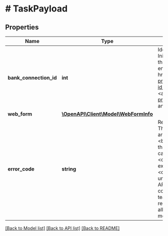 # # TaskPayload

## Properties

Name | Type | Description | Notes
------------ | ------------- | ------------- | -------------
**bank_connection_id** | **int** | Identifier of the bank connection in the Access API. Initialized as soon as the task process is started. Use those ID to gather Bank Connection data from Access endpoints like, \&quot;&lt;a target&#x3D;&#39;_blank&#39; href&#x3D;&#39;https://docs.finapi.io/?product&#x3D;access#get-/api/v1/bankConnections/-id-&#39;&gt;Get a bank connection&lt;/a&gt;\&quot; or \&quot;&lt;a target&#x3D;&#39;_blank&#39; href&#x3D;&#39;https://docs.finapi.io/?product&#x3D;access#get-/api/v1/accounts&#39;&gt;Get and search all accounts&lt;/a&gt;\&quot;. |
**web_form** | [**\OpenAPI\Client\Model\WebFormInfo**](WebFormInfo.md) |  | [optional]
**error_code** | **string** | Reason of the task failure.&lt;br/&gt;&lt;strong&gt;NOTE:&lt;/strong&gt; This enum can be extended in the future as new cases arise!&lt;br/&gt;&lt;br/&gt;Codes can be interpreted as follows:&lt;br/&gt;&amp;bull; &lt;code&gt;BANK_SERVER_REJECTION&lt;/code&gt; - the flow has been terminated on the bank side, e.g., in case of incorrect credentials;&lt;br/&gt;&amp;bull; &lt;code&gt;INVALID_TOKEN&lt;/code&gt; - the given access token expired or became invalid during the flow; &lt;br/&gt;&amp;bull; &lt;code&gt;UNEXPECTED_ACCESS_RESPONSE&lt;/code&gt; - an unexpected response has been received from the Access API - similarly to the &lt;code&gt;INTERNAL_ERROR&lt;/code&gt; code, please forward all details to our Customer Support team; &lt;br/&gt;&amp;bull; &lt;code&gt;INTERNAL_ERROR&lt;/code&gt; - the reason of the failure can not be identified - please forward all the details to our Customer Support team in order to get more info and also help us to eliminate the issue. | [optional]

[[Back to Model list]](../../README.md#models) [[Back to API list]](../../README.md#endpoints) [[Back to README]](../../README.md)
